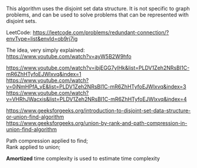 This algorithm uses the disjoint set data structure. It is not specific to graph problems, and can be used to solve problems that can be represented with disjoint sets.

LeetCode: https://leetcode.com/problems/redundant-connection/?envType=list&envId=ob9rj7ig

The idea, very simply explained: \
https://www.youtube.com/watch?v=ayW5B2W9hfo

https://www.youtube.com/watch?v=ibjEGG7ylHk&list=PLDV1Zeh2NRsBI1C-mR6ZhHTyfoEJWlxvq&index=1 \
https://www.youtube.com/watch?v=0jNmHPfA_yE&list=PLDV1Zeh2NRsBI1C-mR6ZhHTyfoEJWlxvq&index=3 \
https://www.youtube.com/watch?v=VHRhJWacxis&list=PLDV1Zeh2NRsBI1C-mR6ZhHTyfoEJWlxvq&index=4

https://www.geeksforgeeks.org/introduction-to-disjoint-set-data-structure-or-union-find-algorithm \
https://www.geeksforgeeks.org/union-by-rank-and-path-compression-in-union-find-algorithm

Path compression applied to find;\
Rank applied to union;

__Amortized__ time complexity is used to estimate time complexity

